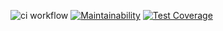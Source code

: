 
![ci workflow](https://github.com/prism-checker/prism_checker/actions/workflows/ci-main.yml/badge.svg)
[![Maintainability](https://api.codeclimate.com/v1/badges/c497733cb53175decd0f/maintainability)](https://codeclimate.com/github/prism-checker/prism_checker/maintainability)
[![Test Coverage](https://api.codeclimate.com/v1/badges/c497733cb53175decd0f/test_coverage)](https://codeclimate.com/github/prism-checker/prism_checker/test_coverage)
